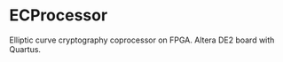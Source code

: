 ECProcessor
===========

Elliptic curve cryptography coprocessor on FPGA.
Altera DE2 board with Quartus.

